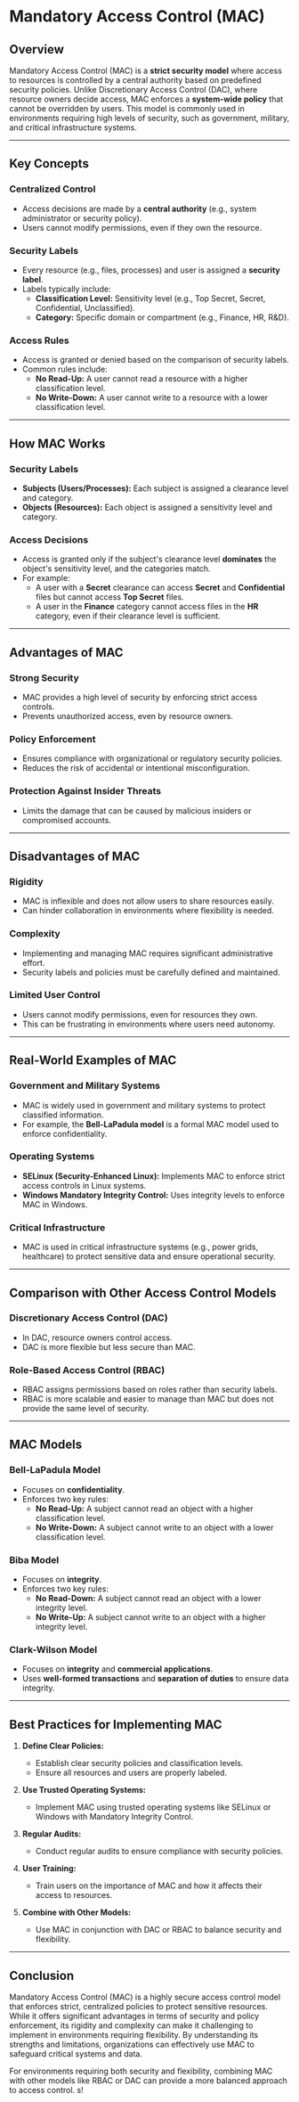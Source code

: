 # Mandatory Access Control (MAC)

## Overview
Mandatory Access Control (MAC) is a **strict security model** where access to resources is controlled by a central authority based on predefined security policies. Unlike Discretionary Access Control (DAC), where resource owners decide access, MAC enforces a **system-wide policy** that cannot be overridden by users. This model is commonly used in environments requiring high levels of security, such as government, military, and critical infrastructure systems.

---

## Key Concepts

### Centralized Control
- Access decisions are made by a **central authority** (e.g., system administrator or security policy).
- Users cannot modify permissions, even if they own the resource.

### Security Labels
- Every resource (e.g., files, processes) and user is assigned a **security label**.
- Labels typically include:
  - **Classification Level:** Sensitivity level (e.g., Top Secret, Secret, Confidential, Unclassified).
  - **Category:** Specific domain or compartment (e.g., Finance, HR, R&D).

### Access Rules
- Access is granted or denied based on the comparison of security labels.
- Common rules include:
  - **No Read-Up:** A user cannot read a resource with a higher classification level.
  - **No Write-Down:** A user cannot write to a resource with a lower classification level.

---

## How MAC Works

### Security Labels
- **Subjects (Users/Processes):** Each subject is assigned a clearance level and category.
- **Objects (Resources):** Each object is assigned a sensitivity level and category.

### Access Decisions
- Access is granted only if the subject's clearance level **dominates** the object's sensitivity level, and the categories match.
- For example:
  - A user with a **Secret** clearance can access **Secret** and **Confidential** files but cannot access **Top Secret** files.
  - A user in the **Finance** category cannot access files in the **HR** category, even if their clearance level is sufficient.

---

## Advantages of MAC

### Strong Security
- MAC provides a high level of security by enforcing strict access controls.
- Prevents unauthorized access, even by resource owners.

### Policy Enforcement
- Ensures compliance with organizational or regulatory security policies.
- Reduces the risk of accidental or intentional misconfiguration.

### Protection Against Insider Threats
- Limits the damage that can be caused by malicious insiders or compromised accounts.

---

## Disadvantages of MAC

### Rigidity
- MAC is inflexible and does not allow users to share resources easily.
- Can hinder collaboration in environments where flexibility is needed.

### Complexity
- Implementing and managing MAC requires significant administrative effort.
- Security labels and policies must be carefully defined and maintained.

### Limited User Control
- Users cannot modify permissions, even for resources they own.
- This can be frustrating in environments where users need autonomy.

---

## Real-World Examples of MAC

### Government and Military Systems
- MAC is widely used in government and military systems to protect classified information.
- For example, the **Bell-LaPadula model** is a formal MAC model used to enforce confidentiality.

### Operating Systems
- **SELinux (Security-Enhanced Linux):** Implements MAC to enforce strict access controls in Linux systems.
- **Windows Mandatory Integrity Control:** Uses integrity levels to enforce MAC in Windows.

### Critical Infrastructure
- MAC is used in critical infrastructure systems (e.g., power grids, healthcare) to protect sensitive data and ensure operational security.

---

## Comparison with Other Access Control Models

### Discretionary Access Control (DAC)
- In DAC, resource owners control access.
- DAC is more flexible but less secure than MAC.

### Role-Based Access Control (RBAC)
- RBAC assigns permissions based on roles rather than security labels.
- RBAC is more scalable and easier to manage than MAC but does not provide the same level of security.

---

## MAC Models

### Bell-LaPadula Model
- Focuses on **confidentiality**.
- Enforces two key rules:
  - **No Read-Up:** A subject cannot read an object with a higher classification level.
  - **No Write-Down:** A subject cannot write to an object with a lower classification level.

### Biba Model
- Focuses on **integrity**.
- Enforces two key rules:
  - **No Read-Down:** A subject cannot read an object with a lower integrity level.
  - **No Write-Up:** A subject cannot write to an object with a higher integrity level.

### Clark-Wilson Model
- Focuses on **integrity** and **commercial applications**.
- Uses **well-formed transactions** and **separation of duties** to ensure data integrity.

---

## Best Practices for Implementing MAC

1. **Define Clear Policies:**
   - Establish clear security policies and classification levels.
   - Ensure all resources and users are properly labeled.

2. **Use Trusted Operating Systems:**
   - Implement MAC using trusted operating systems like SELinux or Windows with Mandatory Integrity Control.

3. **Regular Audits:**
   - Conduct regular audits to ensure compliance with security policies.

4. **User Training:**
   - Train users on the importance of MAC and how it affects their access to resources.

5. **Combine with Other Models:**
   - Use MAC in conjunction with DAC or RBAC to balance security and flexibility.

---

## Conclusion
Mandatory Access Control (MAC) is a highly secure access control model that enforces strict, centralized policies to protect sensitive resources. While it offers significant advantages in terms of security and policy enforcement, its rigidity and complexity can make it challenging to implement in environments requiring flexibility. By understanding its strengths and limitations, organizations can effectively use MAC to safeguard critical systems and data.

For environments requiring both security and flexibility, combining MAC with other models like RBAC or DAC can provide a more balanced approach to access control. 
s!